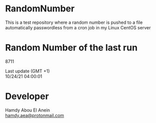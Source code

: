 # RandomNumber    
This is a test repository where a random number is pushed to a file automatically passwordless from a cron job in my Linux CentOS server    
# Random Number of the last run   
8711
      
Last update (GMT +1)    
10/24/21 04:00:01
# Developer    
Hamdy Abou El Anein   
hamdy.aea@protonmail.com
